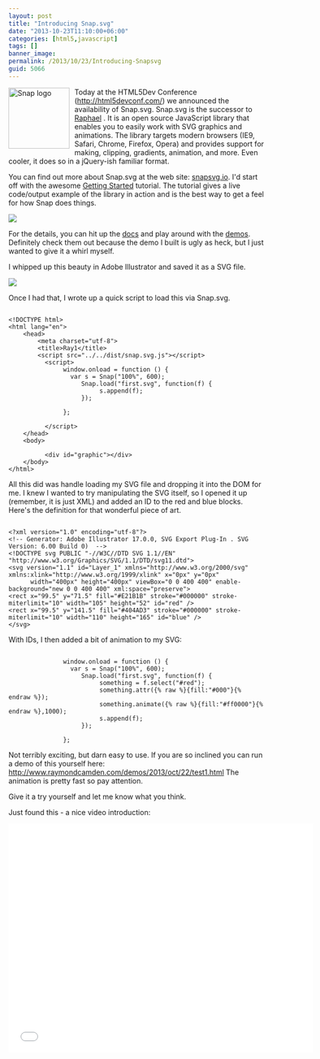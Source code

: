```yaml
---
layout: post
title: "Introducing Snap.svg"
date: "2013-10-23T11:10:00+06:00"
categories: [html5,javascript]
tags: []
banner_image: 
permalink: /2013/10/23/Introducing-Snapsvg
guid: 5066
---
```


<p>
<img src="https://static.raymondcamden.com/images/snaplogo.gif" title="Snap logo" style="float:left;margin-right:10px;margin-bottom:10px;width:120px" />

Today at the HTML5Dev Conference (http://html5devconf.com/) we announced the availability of Snap.svg. Snap.svg is the successor to <a href="http://raphaeljs.com/">Raphael</a> . It is an open source JavaScript library that enables you to easily work with SVG graphics and animations. The library targets modern browsers (IE9, Safari, Chrome, Firefox, Opera) and provides support for making, clipping, gradients, animation, and more. Even cooler, it does so in a jQuery-ish familiar format.
</p>
<!--more-->
<p>
You can find out more about Snap.svg at the web site: <a href="http://snapsvg.io">snapsvg.io</a>. I'd start off with the awesome <a href="http://snapsvg.io/start/">Getting Started</a> tutorial.  The tutorial gives a live code/output example of the library in action and is the best way to get a feel for how Snap does things.
</p>

<p>
<img src="https://static.raymondcamden.com/images/snaptut.jpg" />
</p>

<p>
For the details, you can hit up the <a href="http://snapsvg.io/docs/">docs</a> and play around with the <a href="http://snapsvg.io/demos/">demos</a>. Definitely check them out because the demo I built is ugly as heck, but I just wanted to give it a whirl myself.
</p>

<p>
I whipped up this beauty in Adobe Illustrator and saved it as a SVG file.
</p>

<p>
<img src="https://static.raymondcamden.com/images/ai.jpg" />
</p>

<p>
Once I had that, I wrote up a quick script to load this via Snap.svg.
</p>

<pre><code class="language-markup">
&lt;!DOCTYPE html&gt;
&lt;html lang=&quot;en&quot;&gt;
    &lt;head&gt;
        &lt;meta charset=&quot;utf-8&quot;&gt;
        &lt;title&gt;Ray1&lt;&#x2F;title&gt;
        &lt;script src=&quot;..&#x2F;..&#x2F;dist&#x2F;snap.svg.js&quot;&gt;&lt;&#x2F;script&gt;
          &lt;script&gt;
               window.onload = function () {
                 var s = Snap(&quot;100%&quot;, 600);
                    Snap.load(&quot;first.svg&quot;, function(f) {
                         s.append(f);
                    });
                   
               };
         
          &lt;&#x2F;script&gt;
    &lt;&#x2F;head&gt;
    &lt;body&gt;
         
          &lt;div id=&quot;graphic&quot;&gt;&lt;&#x2F;div&gt;
    &lt;&#x2F;body&gt;
&lt;&#x2F;html&gt;
</code></pre>  

<p>
All this did was handle loading my SVG file and dropping it into the DOM for me. I knew I wanted to try manipulating the SVG itself, so I opened it up (remember, it is just XML) and added an ID to the red and blue blocks. Here's the definition for that wonderful piece of art.
</p>

<pre><code class="language-markup">
&lt;?xml version=&quot;1.0&quot; encoding=&quot;utf-8&quot;?&gt;
&lt;!-- Generator: Adobe Illustrator 17.0.0, SVG Export Plug-In . SVG Version: 6.00 Build 0)  --&gt;
&lt;!DOCTYPE svg PUBLIC &quot;-&#x2F;&#x2F;W3C&#x2F;&#x2F;DTD SVG 1.1&#x2F;&#x2F;EN&quot; &quot;http:&#x2F;&#x2F;www.w3.org&#x2F;Graphics&#x2F;SVG&#x2F;1.1&#x2F;DTD&#x2F;svg11.dtd&quot;&gt;
&lt;svg version=&quot;1.1&quot; id=&quot;Layer_1&quot; xmlns=&quot;http:&#x2F;&#x2F;www.w3.org&#x2F;2000&#x2F;svg&quot; xmlns:xlink=&quot;http:&#x2F;&#x2F;www.w3.org&#x2F;1999&#x2F;xlink&quot; x=&quot;0px&quot; y=&quot;0px&quot;
      width=&quot;400px&quot; height=&quot;400px&quot; viewBox=&quot;0 0 400 400&quot; enable-background=&quot;new 0 0 400 400&quot; xml:space=&quot;preserve&quot;&gt;
&lt;rect x=&quot;99.5&quot; y=&quot;71.5&quot; fill=&quot;#E21B1B&quot; stroke=&quot;#000000&quot; stroke-miterlimit=&quot;10&quot; width=&quot;105&quot; height=&quot;52&quot; id=&quot;red&quot; &#x2F;&gt;
&lt;rect x=&quot;99.5&quot; y=&quot;141.5&quot; fill=&quot;#404AD3&quot; stroke=&quot;#000000&quot; stroke-miterlimit=&quot;10&quot; width=&quot;110&quot; height=&quot;165&quot; id=&quot;blue&quot; &#x2F;&gt;
&lt;&#x2F;svg&gt;
</code></pre> 

<p>
With IDs, I then added a bit of animation to my SVG:
</p>

<pre><code class="language-javascript">
               window.onload = function () {
                 var s = Snap(&quot;100%&quot;, 600);
                    Snap.load(&quot;first.svg&quot;, function(f) {
                         something = f.select(&quot;#red&quot;);
                         something.attr({% raw %}{fill:&quot;#000&quot;}{% endraw %});
                         something.animate({% raw %}{fill:&quot;#ff0000&quot;}{% endraw %},1000);
                         s.append(f);
                    });
                   
               };
</code></pre>

<p>
Not terribly exciting, but darn easy to use. If you are so inclined you can run a demo of this yourself here: <a href="http://www.raymondcamden.com/demos/2013/oct/22/test1.html">http://www.raymondcamden.com/demos/2013/oct/22/test1.html</a> The animation is pretty fast so pay attention. 
</p>

<p>
Give it a try yourself and let me know what you think.
</p>  

<p>
Just found this - a nice video introduction:
</p>

<iframe width="600" height="450" src="//www.youtube.com/embed/hyaiFapVOek" frameborder="0" allowfullscreen></iframe>